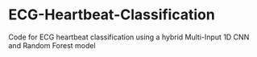 # ECG-Heartbeat-Classification
Code for ECG heartbeat classification using a hybrid Multi-Input 1D CNN and Random Forest model
